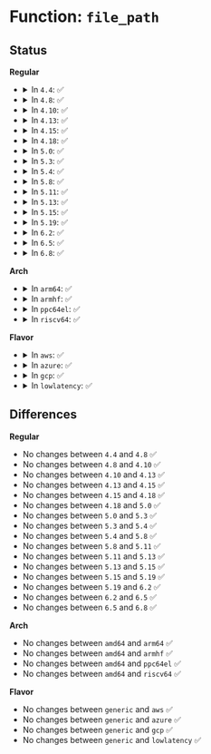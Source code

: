 # Function: <code>file_path</code>

## Status
<b>Regular</b>
<ul>
<li>
<details>
<summary>In <code>4.4</code>: ✅</summary>

```c
char *file_path(struct file *filp, char *buf, int buflen);
```

**Collision:** Unique Global

**Inline:** No

**Transformation:** False

**Instances:**

```
In fs/open.c (ffffffff812097a0)
Location: fs/open.c:833
Inline: False
Direct callers:
  - kernel/events/core.c:perf_event_mmap
  - mm/memory.c:print_vma_addr
  - fs/coredump.c:do_coredump
  - fs/ext4/super.c:__ext4_error_file
  - drivers/block/loop.c:loop_attr_do_show_backing_file
  - drivers/md/md.c:md_ioctl
```
**Symbols:**

```
ffffffff812097a0-ffffffff812097b4: file_path (STB_GLOBAL)
```
</details>
</li>
<li>
<details>
<summary>In <code>4.8</code>: ✅</summary>

```c
char *file_path(struct file *filp, char *buf, int buflen);
```

**Collision:** Unique Global

**Inline:** No

**Transformation:** False

**Instances:**

```
In fs/open.c (ffffffff8122f590)
Location: fs/open.c:833
Inline: False
Direct callers:
  - kernel/events/core.c:perf_event_mmap
  - mm/memory.c:print_vma_addr
  - fs/coredump.c:do_coredump
  - fs/ext4/super.c:__ext4_error_file
  - drivers/block/loop.c:loop_attr_do_show_backing_file
  - drivers/md/md.c:md_ioctl
```
**Symbols:**

```
ffffffff8122f590-ffffffff8122f5a4: file_path (STB_GLOBAL)
```
</details>
</li>
<li>
<details>
<summary>In <code>4.10</code>: ✅</summary>

```c
char *file_path(struct file *filp, char *buf, int buflen);
```

**Collision:** Unique Global

**Inline:** No

**Transformation:** False

**Instances:**

```
In fs/open.c (ffffffff81241ae0)
Location: fs/open.c:850
Inline: False
Direct callers:
  - kernel/events/core.c:perf_event_mmap
  - mm/memory.c:print_vma_addr
  - fs/coredump.c:do_coredump
  - fs/ext4/super.c:__ext4_error_file
  - drivers/block/loop.c:loop_attr_do_show_backing_file
  - drivers/md/md.c:md_ioctl
```
**Symbols:**

```
ffffffff81241ae0-ffffffff81241af4: file_path (STB_GLOBAL)
```
</details>
</li>
<li>
<details>
<summary>In <code>4.13</code>: ✅</summary>

```c
char *file_path(struct file *filp, char *buf, int buflen);
```

**Collision:** Unique Global

**Inline:** No

**Transformation:** False

**Instances:**

```
In fs/open.c (ffffffff8124ce80)
Location: fs/open.c:850
Inline: False
Direct callers:
  - kernel/events/core.c:perf_event_mmap
  - mm/memory.c:print_vma_addr
  - fs/coredump.c:do_coredump
  - fs/ext4/super.c:__ext4_error_file
  - drivers/block/loop.c:loop_attr_do_show_backing_file
  - drivers/md/md.c:md_ioctl
```
**Symbols:**

```
ffffffff8124ce80-ffffffff8124ce94: file_path (STB_GLOBAL)
```
</details>
</li>
<li>
<details>
<summary>In <code>4.15</code>: ✅</summary>

```c
char *file_path(struct file *filp, char *buf, int buflen);
```

**Collision:** Unique Global

**Inline:** No

**Transformation:** False

**Instances:**

```
In fs/open.c (ffffffff8126edf0)
Location: fs/open.c:850
Inline: False
Direct callers:
  - kernel/events/core.c:perf_event_mmap
  - mm/memory.c:print_vma_addr
  - fs/coredump.c:do_coredump
  - fs/ext4/super.c:__ext4_error_file
  - drivers/block/loop.c:loop_attr_do_show_backing_file
  - drivers/md/md.c:md_ioctl
```
**Symbols:**

```
ffffffff8126edf0-ffffffff8126ee04: file_path (STB_GLOBAL)
```
</details>
</li>
<li>
<details>
<summary>In <code>4.18</code>: ✅</summary>

```c
char *file_path(struct file *filp, char *buf, int buflen);
```

**Collision:** Unique Global

**Inline:** No

**Transformation:** False

**Instances:**

```
In fs/open.c (ffffffff81294a90)
Location: fs/open.c:892
Inline: False
Direct callers:
  - kernel/events/core.c:perf_event_mmap
  - mm/memory.c:print_vma_addr
  - fs/coredump.c:do_coredump
  - fs/ext4/super.c:__ext4_error_file
  - drivers/block/loop.c:loop_attr_do_show_backing_file
  - drivers/md/md.c:md_ioctl
```
**Symbols:**

```
ffffffff81294a90-ffffffff81294aa4: file_path (STB_GLOBAL)
```
</details>
</li>
<li>
<details>
<summary>In <code>5.0</code>: ✅</summary>

```c
char *file_path(struct file *filp, char *buf, int buflen);
```

**Collision:** Unique Global

**Inline:** No

**Transformation:** False

**Instances:**

```
In fs/open.c (ffffffff812a9540)
Location: fs/open.c:875
Inline: False
Direct callers:
  - kernel/events/core.c:perf_event_mmap
  - mm/memory.c:print_vma_addr
  - fs/coredump.c:do_coredump
  - fs/ext4/super.c:__ext4_error_file
  - drivers/block/loop.c:loop_attr_do_show_backing_file
  - drivers/md/md.c:md_ioctl
```
**Symbols:**

```
ffffffff812a9540-ffffffff812a9554: file_path (STB_GLOBAL)
```
</details>
</li>
<li>
<details>
<summary>In <code>5.3</code>: ✅</summary>

```c
char *file_path(struct file *filp, char *buf, int buflen);
```

**Collision:** Unique Global

**Inline:** No

**Transformation:** False

**Instances:**

```
In fs/open.c (ffffffff812c5cb0)
Location: fs/open.c:895
Inline: False
Direct callers:
  - kernel/events/core.c:perf_event_mmap
  - mm/memory.c:print_vma_addr
  - fs/ext4/super.c:__ext4_error_file
  - drivers/block/loop.c:loop_attr_do_show_backing_file
  - drivers/md/md.c:md_ioctl
```
**Symbols:**

```
ffffffff812c5cb0-ffffffff812c5cc4: file_path (STB_GLOBAL)
```
</details>
</li>
<li>
<details>
<summary>In <code>5.4</code>: ✅</summary>

```c
char *file_path(struct file *filp, char *buf, int buflen);
```

**Collision:** Unique Global

**Inline:** No

**Transformation:** False

**Instances:**

```
In fs/open.c (ffffffff812d76c0)
Location: fs/open.c:900
Inline: False
Direct callers:
  - kernel/events/core.c:perf_event_mmap
  - mm/memory.c:print_vma_addr
  - fs/ext4/super.c:__ext4_error_file
  - drivers/block/loop.c:loop_attr_do_show_backing_file
  - drivers/md/md.c:md_ioctl
```
**Symbols:**

```
ffffffff812d76c0-ffffffff812d76d4: file_path (STB_GLOBAL)
```
</details>
</li>
<li>
<details>
<summary>In <code>5.8</code>: ✅</summary>

```c
char *file_path(struct file *filp, char *buf, int buflen);
```

**Collision:** Unique Global

**Inline:** No

**Transformation:** False

**Instances:**

```
In fs/open.c (ffffffff8130d870)
Location: fs/open.c:928
Inline: False
Direct callers:
  - kernel/events/core.c:perf_event_mmap_event
  - mm/memory.c:print_vma_addr
  - fs/binfmt_elf.c:fill_files_note
  - fs/compat_binfmt_elf.c:fill_files_note
  - fs/coredump.c:cn_print_exe_file
  - fs/ext4/super.c:__ext4_error_file
  - lib/string_helpers.c:kstrdup_quotable_file
  - drivers/block/loop.c:loop_attr_backing_file_show
  - drivers/md/md.c:get_bitmap_file
```
**Symbols:**

```
ffffffff8130d870-ffffffff8130d884: file_path (STB_GLOBAL)
```
</details>
</li>
<li>
<details>
<summary>In <code>5.11</code>: ✅</summary>

```c
char *file_path(struct file *filp, char *buf, int buflen);
```

**Collision:** Unique Global

**Inline:** No

**Transformation:** False

**Instances:**

```
In fs/open.c (ffffffff81319c70)
Location: fs/open.c:917
Inline: False
Direct callers:
  - kernel/events/core.c:perf_event_mmap_event
  - mm/memory.c:print_vma_addr
  - fs/binfmt_elf.c:fill_files_note
  - fs/compat_binfmt_elf.c:fill_files_note
  - fs/coredump.c:cn_print_exe_file
  - fs/ext4/super.c:__ext4_error_file
  - lib/string_helpers.c:kstrdup_quotable_file
  - drivers/block/loop.c:loop_attr_backing_file_show
  - drivers/md/md.c:get_bitmap_file
```
**Symbols:**

```
ffffffff81319c70-ffffffff81319c84: file_path (STB_GLOBAL)
```
</details>
</li>
<li>
<details>
<summary>In <code>5.13</code>: ✅</summary>

```c
char *file_path(struct file *filp, char *buf, int buflen);
```

**Collision:** Unique Global

**Inline:** No

**Transformation:** False

**Instances:**

```
In fs/open.c (ffffffff8131fa80)
Location: fs/open.c:925
Inline: False
Direct callers:
  - kernel/events/core.c:perf_event_mmap_event
  - mm/memory.c:print_vma_addr
  - fs/binfmt_elf.c:fill_files_note
  - fs/compat_binfmt_elf.c:fill_files_note
  - fs/coredump.c:cn_print_exe_file
  - fs/iomap/swapfile.c:iomap_swapfile_fail
  - fs/ext4/super.c:__ext4_error_file
  - lib/string_helpers.c:kstrdup_quotable_file
  - drivers/block/loop.c:loop_attr_do_show_backing_file
  - drivers/md/md.c:md_ioctl
```
**Symbols:**

```
ffffffff8131fa80-ffffffff8131fa94: file_path (STB_GLOBAL)
```
</details>
</li>
<li>
<details>
<summary>In <code>5.15</code>: ✅</summary>

```c
char *file_path(struct file *filp, char *buf, int buflen);
```

**Collision:** Unique Global

**Inline:** No

**Transformation:** False

**Instances:**

```
In fs/open.c (ffffffff8136d020)
Location: fs/open.c:943
Inline: False
Direct callers:
  - kernel/events/core.c:perf_event_mmap_event
  - mm/memory.c:print_vma_addr
  - fs/binfmt_elf.c:fill_files_note
  - fs/compat_binfmt_elf.c:fill_files_note
  - fs/coredump.c:cn_print_exe_file
  - fs/iomap/swapfile.c:iomap_swapfile_fail
  - fs/ext4/super.c:__ext4_error_file
  - lib/string_helpers.c:kstrdup_quotable_file
  - drivers/block/loop.c:loop_attr_do_show_backing_file
  - drivers/md/md.c:md_ioctl
```
**Symbols:**

```
ffffffff8136d020-ffffffff8136d034: file_path (STB_GLOBAL)
```
</details>
</li>
<li>
<details>
<summary>In <code>5.19</code>: ✅</summary>

```c
char *file_path(struct file *filp, char *buf, int buflen);
```

**Collision:** Unique Global

**Inline:** No

**Transformation:** False

**Instances:**

```
In fs/open.c (ffffffff813eb380)
Location: fs/open.c:966
Inline: False
Direct callers:
  - kernel/events/core.c:perf_event_mmap_event
  - mm/filemap.c:dio_warn_stale_pagecache
  - mm/memory.c:print_vma_addr
  - fs/binfmt_elf.c:fill_files_note
  - fs/compat_binfmt_elf.c:fill_files_note
  - fs/coredump.c:cn_print_exe_file
  - fs/iomap/swapfile.c:iomap_swapfile_fail
  - fs/ext4/super.c:__ext4_error_file
  - lib/string_helpers.c:kstrdup_quotable_file
  - drivers/block/loop.c:loop_attr_backing_file_show
  - drivers/md/md.c:get_bitmap_file
```
**Symbols:**

```
ffffffff813eb380-ffffffff813eb39e: file_path (STB_GLOBAL)
```
</details>
</li>
<li>
<details>
<summary>In <code>6.2</code>: ✅</summary>

```c
char *file_path(struct file *filp, char *buf, int buflen);
```

**Collision:** Unique Global

**Inline:** No

**Transformation:** False

**Instances:**

```
In fs/open.c (ffffffff81473640)
Location: fs/open.c:998
Inline: False
Direct callers:
  - kernel/events/core.c:perf_event_mmap_event
  - mm/filemap.c:dio_warn_stale_pagecache
  - mm/memory.c:print_vma_addr
  - fs/binfmt_elf.c:fill_files_note
  - fs/compat_binfmt_elf.c:fill_files_note
  - fs/coredump.c:cn_print_exe_file
  - fs/iomap/swapfile.c:iomap_swapfile_fail
  - fs/ext4/super.c:__ext4_error_file
  - lib/string_helpers.c:kstrdup_quotable_file
  - drivers/block/loop.c:loop_attr_backing_file_show
  - drivers/md/md.c:get_bitmap_file
```
**Symbols:**

```
ffffffff81473640-ffffffff8147365e: file_path (STB_GLOBAL)
```
</details>
</li>
<li>
<details>
<summary>In <code>6.5</code>: ✅</summary>

```c
char *file_path(struct file *filp, char *buf, int buflen);
```

**Collision:** Unique Global

**Inline:** No

**Transformation:** False

**Instances:**

```
In fs/open.c (ffffffff814a7e30)
Location: fs/open.c:1034
Inline: False
Direct callers:
  - kernel/events/core.c:perf_event_mmap_event
  - mm/filemap.c:dio_warn_stale_pagecache
  - mm/memory.c:print_vma_addr
  - fs/binfmt_elf.c:fill_files_note
  - fs/compat_binfmt_elf.c:fill_files_note
  - fs/coredump.c:cn_print_exe_file
  - fs/iomap/swapfile.c:iomap_swapfile_fail
  - fs/ext4/super.c:__ext4_error_file
  - lib/string_helpers.c:kstrdup_quotable_file
  - drivers/block/loop.c:loop_attr_backing_file_show
  - drivers/md/md.c:get_bitmap_file
```
**Symbols:**

```
ffffffff814a7e30-ffffffff814a7e51: file_path (STB_GLOBAL)
```
</details>
</li>
<li>
<details>
<summary>In <code>6.8</code>: ✅</summary>

```c
char *file_path(struct file *filp, char *buf, int buflen);
```

**Collision:** Unique Global

**Inline:** No

**Transformation:** False

**Instances:**

```
In fs/open.c (ffffffff814d89d0)
Location: fs/open.c:1073
Inline: False
Direct callers:
  - kernel/events/core.c:perf_event_mmap_event
  - mm/filemap.c:dio_warn_stale_pagecache
  - mm/memory.c:print_vma_addr
  - fs/binfmt_elf.c:fill_files_note
  - fs/compat_binfmt_elf.c:fill_files_note
  - fs/coredump.c:cn_print_exe_file
  - fs/iomap/swapfile.c:iomap_swapfile_fail
  - fs/ext4/super.c:__ext4_error_file
  - lib/string_helpers.c:kstrdup_quotable_file
  - drivers/block/loop.c:loop_attr_backing_file_show
  - drivers/md/md.c:get_bitmap_file
```
**Symbols:**

```
ffffffff814d89d0-ffffffff814d89f1: file_path (STB_GLOBAL)
```
</details>
</li>
</ul>
<b>Arch</b>
<ul>
<li>
<details>
<summary>In <code>arm64</code>: ✅</summary>

```c
char *file_path(struct file *filp, char *buf, int buflen);
```

**Collision:** Unique Global

**Inline:** No

**Transformation:** False

**Instances:**

```
In fs/open.c (ffff80001037ca78)
Location: fs/open.c:900
Inline: False
Direct callers:
  - kernel/events/core.c:perf_event_mmap
  - mm/memory.c:print_vma_addr
  - fs/ext4/super.c:__ext4_error_file
  - drivers/block/loop.c:loop_attr_do_show_backing_file
  - drivers/md/md.c:md_ioctl
```
**Symbols:**

```
ffff80001037ca78-ffff80001037cabc: file_path (STB_GLOBAL)
```
</details>
</li>
<li>
<details>
<summary>In <code>armhf</code>: ✅</summary>

```c
char *file_path(struct file *filp, char *buf, int buflen);
```

**Collision:** Unique Global

**Inline:** No

**Transformation:** False

**Instances:**

```
In fs/open.c (c05673fc)
Location: fs/open.c:900
Inline: False
Direct callers:
  - kernel/events/core.c:perf_event_mmap
  - mm/memory.c:print_vma_addr
  - fs/coredump.c:format_corename
  - fs/ext4/super.c:__ext4_error_file
  - drivers/block/loop.c:loop_attr_do_show_backing_file
  - drivers/md/md.c:md_ioctl
```
**Symbols:**

```
c05673fc-c056741c: file_path (STB_GLOBAL)
```
</details>
</li>
<li>
<details>
<summary>In <code>ppc64el</code>: ✅</summary>

```c
char *file_path(struct file *filp, char *buf, int buflen);
```

**Collision:** Unique Global

**Inline:** No

**Transformation:** False

**Instances:**

```
In fs/open.c (c000000000471d70)
Location: fs/open.c:900
Inline: False
Direct callers:
  - kernel/events/core.c:perf_event_mmap
  - mm/memory.c:print_vma_addr
  - fs/ext4/super.c:__ext4_error_file
  - drivers/block/loop.c:loop_attr_do_show_backing_file
  - drivers/md/md.c:md_ioctl
```
**Symbols:**

```
c000000000471d70-c000000000471da8: file_path (STB_GLOBAL)
```
</details>
</li>
<li>
<details>
<summary>In <code>riscv64</code>: ✅</summary>

```c
char *file_path(struct file *filp, char *buf, int buflen);
```

**Collision:** Unique Global

**Inline:** No

**Transformation:** False

**Instances:**

```
In fs/open.c (ffffffe000253008)
Location: fs/open.c:900
Inline: False
Direct callers:
  - kernel/events/core.c:perf_event_mmap
  - mm/memory.c:print_vma_addr
  - fs/ext4/super.c:__ext4_error_file
  - drivers/block/loop.c:loop_attr_do_show_backing_file
  - drivers/md/md.c:md_ioctl
```
**Symbols:**

```
ffffffe000253008-ffffffe000253044: file_path (STB_GLOBAL)
```
</details>
</li>
</ul>
<b>Flavor</b>
<ul>
<li>
<details>
<summary>In <code>aws</code>: ✅</summary>

```c
char *file_path(struct file *filp, char *buf, int buflen);
```

**Collision:** Unique Global

**Inline:** No

**Transformation:** False

**Instances:**

```
In fs/open.c (ffffffff812cfca0)
Location: fs/open.c:900
Inline: False
Direct callers:
  - kernel/events/core.c:perf_event_mmap
  - mm/memory.c:print_vma_addr
  - fs/ext4/super.c:__ext4_error_file
  - drivers/block/loop.c:loop_attr_do_show_backing_file
  - drivers/md/md.c:md_ioctl
```
**Symbols:**

```
ffffffff812cfca0-ffffffff812cfcb4: file_path (STB_GLOBAL)
```
</details>
</li>
<li>
<details>
<summary>In <code>azure</code>: ✅</summary>

```c
char *file_path(struct file *filp, char *buf, int buflen);
```

**Collision:** Unique Global

**Inline:** No

**Transformation:** False

**Instances:**

```
In fs/open.c (ffffffff812c0920)
Location: fs/open.c:900
Inline: False
Direct callers:
  - kernel/events/core.c:perf_event_mmap
  - mm/memory.c:print_vma_addr
  - fs/ext4/super.c:__ext4_error_file
  - drivers/block/loop.c:loop_attr_do_show_backing_file
  - drivers/md/md.c:md_ioctl
```
**Symbols:**

```
ffffffff812c0920-ffffffff812c0934: file_path (STB_GLOBAL)
```
</details>
</li>
<li>
<details>
<summary>In <code>gcp</code>: ✅</summary>

```c
char *file_path(struct file *filp, char *buf, int buflen);
```

**Collision:** Unique Global

**Inline:** No

**Transformation:** False

**Instances:**

```
In fs/open.c (ffffffff812cdab0)
Location: fs/open.c:900
Inline: False
Direct callers:
  - kernel/events/core.c:perf_event_mmap
  - mm/memory.c:print_vma_addr
  - fs/ext4/super.c:__ext4_error_file
  - drivers/block/loop.c:loop_attr_do_show_backing_file
  - drivers/md/md.c:md_ioctl
```
**Symbols:**

```
ffffffff812cdab0-ffffffff812cdac4: file_path (STB_GLOBAL)
```
</details>
</li>
<li>
<details>
<summary>In <code>lowlatency</code>: ✅</summary>

```c
char *file_path(struct file *filp, char *buf, int buflen);
```

**Collision:** Unique Global

**Inline:** No

**Transformation:** False

**Instances:**

```
In fs/open.c (ffffffff812de8c0)
Location: fs/open.c:900
Inline: False
Direct callers:
  - kernel/events/core.c:perf_event_mmap
  - mm/memory.c:print_vma_addr
  - fs/ext4/super.c:__ext4_error_file
  - drivers/block/loop.c:loop_attr_do_show_backing_file
  - drivers/md/md.c:md_ioctl
```
**Symbols:**

```
ffffffff812de8c0-ffffffff812de8d4: file_path (STB_GLOBAL)
```
</details>
</li>
</ul>

## Differences
<b>Regular</b>
<ul>
<li>
No changes between <code>4.4</code> and <code>4.8</code> ✅
</li>
<li>
No changes between <code>4.8</code> and <code>4.10</code> ✅
</li>
<li>
No changes between <code>4.10</code> and <code>4.13</code> ✅
</li>
<li>
No changes between <code>4.13</code> and <code>4.15</code> ✅
</li>
<li>
No changes between <code>4.15</code> and <code>4.18</code> ✅
</li>
<li>
No changes between <code>4.18</code> and <code>5.0</code> ✅
</li>
<li>
No changes between <code>5.0</code> and <code>5.3</code> ✅
</li>
<li>
No changes between <code>5.3</code> and <code>5.4</code> ✅
</li>
<li>
No changes between <code>5.4</code> and <code>5.8</code> ✅
</li>
<li>
No changes between <code>5.8</code> and <code>5.11</code> ✅
</li>
<li>
No changes between <code>5.11</code> and <code>5.13</code> ✅
</li>
<li>
No changes between <code>5.13</code> and <code>5.15</code> ✅
</li>
<li>
No changes between <code>5.15</code> and <code>5.19</code> ✅
</li>
<li>
No changes between <code>5.19</code> and <code>6.2</code> ✅
</li>
<li>
No changes between <code>6.2</code> and <code>6.5</code> ✅
</li>
<li>
No changes between <code>6.5</code> and <code>6.8</code> ✅
</li>
</ul>
<b>Arch</b>
<ul>
<li>
No changes between <code>amd64</code> and <code>arm64</code> ✅
</li>
<li>
No changes between <code>amd64</code> and <code>armhf</code> ✅
</li>
<li>
No changes between <code>amd64</code> and <code>ppc64el</code> ✅
</li>
<li>
No changes between <code>amd64</code> and <code>riscv64</code> ✅
</li>
</ul>
<b>Flavor</b>
<ul>
<li>
No changes between <code>generic</code> and <code>aws</code> ✅
</li>
<li>
No changes between <code>generic</code> and <code>azure</code> ✅
</li>
<li>
No changes between <code>generic</code> and <code>gcp</code> ✅
</li>
<li>
No changes between <code>generic</code> and <code>lowlatency</code> ✅
</li>
</ul>
